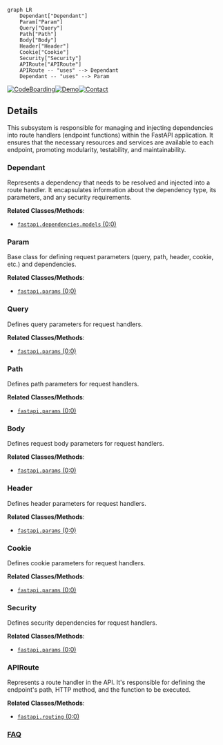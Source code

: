 ```mermaid
graph LR
    Dependant["Dependant"]
    Param["Param"]
    Query["Query"]
    Path["Path"]
    Body["Body"]
    Header["Header"]
    Cookie["Cookie"]
    Security["Security"]
    APIRoute["APIRoute"]
    APIRoute -- "uses" --> Dependant
    Dependant -- "uses" --> Param
```

[![CodeBoarding](https://img.shields.io/badge/Generated%20by-CodeBoarding-9cf?style=flat-square)](https://github.com/CodeBoarding/GeneratedOnBoardings)[![Demo](https://img.shields.io/badge/Try%20our-Demo-blue?style=flat-square)](https://www.codeboarding.org/demo)[![Contact](https://img.shields.io/badge/Contact%20us%20-%20contact@codeboarding.org-lightgrey?style=flat-square)](mailto:contact@codeboarding.org)

## Details

This subsystem is responsible for managing and injecting dependencies into route handlers (endpoint functions) within the FastAPI application. It ensures that the necessary resources and services are available to each endpoint, promoting modularity, testability, and maintainability.

### Dependant
Represents a dependency that needs to be resolved and injected into a route handler. It encapsulates information about the dependency type, its parameters, and any security requirements.


**Related Classes/Methods**:

- <a href="https://github.com/fastapi/fastapi/blob/master/temp/fastapi/dependencies/models.py" target="_blank" rel="noopener noreferrer">`fastapi.dependencies.models` (0:0)</a>


### Param
Base class for defining request parameters (query, path, header, cookie, etc.) and dependencies.


**Related Classes/Methods**:

- <a href="https://github.com/fastapi/fastapi/blob/master/temp/fastapi/params.py" target="_blank" rel="noopener noreferrer">`fastapi.params` (0:0)</a>


### Query
Defines query parameters for request handlers.


**Related Classes/Methods**:

- <a href="https://github.com/fastapi/fastapi/blob/master/temp/fastapi/params.py" target="_blank" rel="noopener noreferrer">`fastapi.params` (0:0)</a>


### Path
Defines path parameters for request handlers.


**Related Classes/Methods**:

- <a href="https://github.com/fastapi/fastapi/blob/master/temp/fastapi/params.py" target="_blank" rel="noopener noreferrer">`fastapi.params` (0:0)</a>


### Body
Defines request body parameters for request handlers.


**Related Classes/Methods**:

- <a href="https://github.com/fastapi/fastapi/blob/master/temp/fastapi/params.py" target="_blank" rel="noopener noreferrer">`fastapi.params` (0:0)</a>


### Header
Defines header parameters for request handlers.


**Related Classes/Methods**:

- <a href="https://github.com/fastapi/fastapi/blob/master/temp/fastapi/params.py" target="_blank" rel="noopener noreferrer">`fastapi.params` (0:0)</a>


### Cookie
Defines cookie parameters for request handlers.


**Related Classes/Methods**:

- <a href="https://github.com/fastapi/fastapi/blob/master/temp/fastapi/params.py" target="_blank" rel="noopener noreferrer">`fastapi.params` (0:0)</a>


### Security
Defines security dependencies for request handlers.


**Related Classes/Methods**:

- <a href="https://github.com/fastapi/fastapi/blob/master/temp/fastapi/params.py" target="_blank" rel="noopener noreferrer">`fastapi.params` (0:0)</a>


### APIRoute
Represents a route handler in the API. It's responsible for defining the endpoint's path, HTTP method, and the function to be executed.


**Related Classes/Methods**:

- <a href="https://github.com/fastapi/fastapi/blob/master/temp/fastapi/routing.py" target="_blank" rel="noopener noreferrer">`fastapi.routing` (0:0)</a>




### [FAQ](https://github.com/CodeBoarding/GeneratedOnBoardings/tree/main?tab=readme-ov-file#faq)